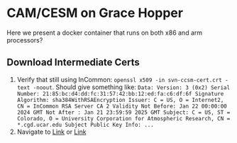 # CAM/CESM on Grace Hopper 
Here we present a docker container that runs on both x86 and arm processors?

## Download Intermediate Certs
1. Verify that still using InCommon: `openssl x509 -in svn-ccsm-cert.crt -text -noout`. Should give something like: ```Data:
        Version: 3 (0x2)
        Serial Number:
            21:85:bc:d4:dd:fc:31:57:42:bb:12:ed:fa:c6:df:6f
        Signature Algorithm: sha384WithRSAEncryption
        Issuer: C = US, O = Internet2, CN = InCommon RSA Server CA 2
        Validity
            Not Before: Jan 22 00:00:00 2024 GMT
            Not After : Jan 21 23:59:59 2025 GMT
        Subject: C = US, ST = Colorado, O = University Corporation for Atmospheric Research, CN = *.cgd.ucar.edu
        Subject Public Key Info: ...```
2. Navigate to [Link](https://uit.stanford.edu/service/ssl/chain) or [Link](https://it.colostate.edu/incommon-certificates/#)

